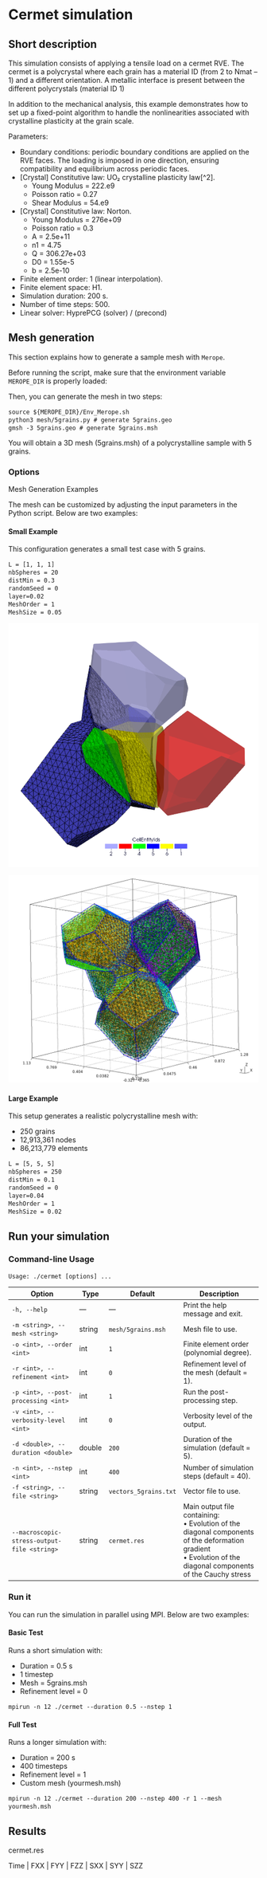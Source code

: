 # Cermet simulation

## Short description

This simulation consists of applying a tensile load on a cermet RVE. The cermet
is a polycrystal where each grain has a material ID (from 2 to Nmat – 1) and a
different orientation. A metallic interface is present between the different
polycrystals (material ID 1)

In addition to the mechanical analysis, this example demonstrates how to set up a fixed-point algorithm to handle the nonlinearities associated with crystalline plasticity at the grain scale.

Parameters:

- Boundary conditions: periodic boundary conditions are applied on the RVE faces. The loading is imposed in one direction, ensuring compatibility and equilibrium across periodic faces.
- [Crystal] Constitutive law: UO₂ crystalline plasticity law[^2].
	- Young Modulus = 222.e9
	- Poisson ratio = 0.27
	- Shear Modulus = 54.e9 
- [Crystal] Constitutive law: Norton.
	- Young Modulus = 276e+09
	- Poisson ratio = 0.3
	- A             = 2.5e+11
	- n1            = 4.75
	- Q             = 306.27e+03
	- D0            = 1.55e-5
	- b             = 2.5e-10
- Finite element order: 1 (linear interpolation).
- Finite element space: H1.
- Simulation duration: 200 s.
- Number of time steps: 500.
- Linear solver: HyprePCG (solver) /  (precond)

## Mesh generation

This section explains how to generate a sample mesh with `Merope`.


Before running the script, make sure that the environment variable `MEROPE_DIR` is properly loaded:

Then, you can generate the mesh in two steps:

```
source ${MEROPE_DIR}/Env_Merope.sh
python3 mesh/5grains.py # generate 5grains.geo
gmsh -3 5grains.geo # generate 5grains.msh
```

You will obtain a 3D mesh (5grains.msh) of a polycrystalline sample with 5 grains.

### Options

Mesh Generation Examples

The mesh can be customized by adjusting the input parameters in the Python script.
Below are two examples:

#### Small Example

This configuration generates a small test case with 5 grains.

```
L = [1, 1, 1]
nbSpheres = 20 
distMin = 0.3
randomSeed = 0
layer=0.02
MeshOrder = 1
MeshSize = 0.05
```

![Cermet Case](doc/cermet-5grains.png)

![Cermet Case png](doc/cermet-5grains-gmsh.png)

#### Large Example

This setup generates a realistic polycrystalline mesh with:

- 250 grains
- 12,913,361 nodes
- 86,213,779 elements


```
L = [5, 5, 5]
nbSpheres = 250
distMin = 0.1
randomSeed = 0
layer=0.04
MeshOrder = 1
MeshSize = 0.02
```

## Run your simulation

### Command-line Usage


```
Usage: ./cermet [options] ...
```

| Option                                      | Type   | Default               | Description                                                                                                                                                       |
| ------------------------------------------- | ------ | --------------------- | ----------------------------------------------------------------------------------------------------------------------------------------------------------------- |
| `-h, --help`                                | —      | —                     | Print the help message and exit.                                                                                                                                  |
| `-m <string>, --mesh <string>`              | string | `mesh/5grains.msh`    | Mesh file to use.                                                                                                                                                 |
| `-o <int>, --order <int>`                   | int    | `1`                   | Finite element order (polynomial degree).                                                                                                                         |
| `-r <int>, --refinement <int>`              | int    | `0`                   | Refinement level of the mesh (default = 1).                                                                                                                       |
| `-p <int>, --post-processing <int>`         | int    | `1`                   | Run the post-processing step.                                                                                                                                     |
| `-v <int>, --verbosity-level <int>`         | int    | `0`                   | Verbosity level of the output.                                                                                                                                    |
| `-d <double>, --duration <double>`          | double | `200`                 | Duration of the simulation (default = 5).                                                                                                                         |
| `-n <int>, --nstep <int>`                   | int    | `400`                 | Number of simulation steps (default = 40).                                                                                                                        |
| `-f <string>, --file <string>`              | string | `vectors_5grains.txt` | Vector file to use.                                                                                                                                               |
| `--macroscopic-stress-output-file <string>` | string | `cermet.res`          | Main output file containing:<br>• Evolution of the diagonal components of the deformation gradient<br>• Evolution of the diagonal components of the Cauchy stress |


### Run it

You can run the simulation in parallel using MPI.
Below are two examples:

#### Basic Test

Runs a short simulation with:

- Duration = 0.5 s
- 1 timestep
- Mesh = 5grains.msh
- Refinement level = 0


```
mpirun -n 12 ./cermet --duration 0.5 --nstep 1
```

#### Full Test

Runs a longer simulation with:

- Duration = 200 s
- 400 timesteps
- Refinement level = 1
- Custom mesh (yourmesh.msh)


```
mpirun -n 12 ./cermet --duration 200 --nstep 400 -r 1 --mesh yourmesh.msh
```

## Results


cermet.res

Time | FXX | FYY | FZZ | SXX | SYY | SZZ
